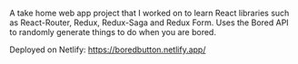 A take home web app project that I worked on to learn React libraries such as React-Router, Redux, Redux-Saga and Redux Form. Uses the Bored API to randomly generate things to do when you are bored. 

Deployed on Netlify: https://boredbutton.netlify.app/

